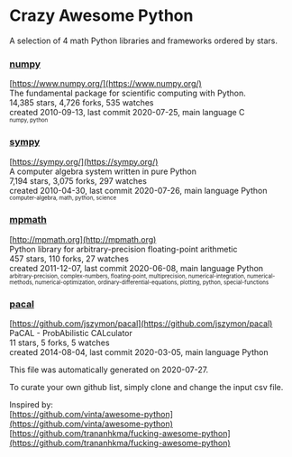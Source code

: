 # Crazy Awesome Python
A selection of 4 math Python libraries and frameworks ordered by stars.  


### [numpy](https://github.com/numpy/numpy)  
[https://www.numpy.org/](https://www.numpy.org/)  
The fundamental package for scientific computing with Python.  
14,385 stars, 4,726 forks, 535 watches  
created 2010-09-13, last commit 2020-07-25, main language C  
<sub><sup>numpy, python</sup></sub>


### [sympy](https://github.com/sympy/sympy)  
[https://sympy.org/](https://sympy.org/)  
A computer algebra system written in pure Python  
7,194 stars, 3,075 forks, 297 watches  
created 2010-04-30, last commit 2020-07-26, main language Python  
<sub><sup>computer-algebra, math, python, science</sup></sub>


### [mpmath](https://github.com/fredrik-johansson/mpmath)  
[http://mpmath.org](http://mpmath.org)  
Python library for arbitrary-precision floating-point arithmetic  
457 stars, 110 forks, 27 watches  
created 2011-12-07, last commit 2020-06-08, main language Python  
<sub><sup>arbitrary-precision, complex-numbers, floating-point, multiprecision, numerical-integration, numerical-methods, numerical-optimization, ordinary-differential-equations, plotting, python, special-functions</sup></sub>


### [pacal](https://github.com/jszymon/pacal)  
[https://github.com/jszymon/pacal](https://github.com/jszymon/pacal)  
PaCAL - ProbAbilistic CALculator  
11 stars, 5 forks, 5 watches  
created 2014-08-04, last commit 2020-03-05, main language Python  


This file was automatically generated on 2020-07-27.  

To curate your own github list, simply clone and change the input csv file.  

Inspired by:  
[https://github.com/vinta/awesome-python](https://github.com/vinta/awesome-python)  
[https://github.com/trananhkma/fucking-awesome-python](https://github.com/trananhkma/fucking-awesome-python)  